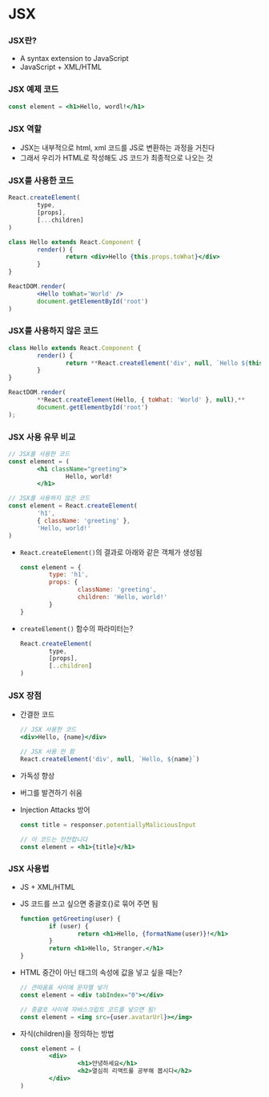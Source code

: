 # JSX

### JSX란?

- A syntax extension to JavaScript
- JavaScript + XML/HTML

### JSX 예제 코드

```jsx
const element = <h1>Hello, wordl!</h1>
```

### JSX 역할

- JSX는 내부적으로 html, xml 코드를 JS로 변환하는 과정을 거친다
- 그래서 우리가 HTML로 작성해도 JS 코드가 최종적으로 나오는 것

### JSX를 사용한 코드

```jsx
React.createElement(
		type,
		[props],
		[...children]
)
```

```jsx
class Hello extends React.Component {
		render() {
				return <div>Hello {this.props.toWhat}</div>
		}
}

ReactDOM.render(
		<Hello toWhat='World' />
		document.getElementById('root')
)
```

### JSX를 사용하지 않은 코드

```jsx
class Hello extends React.Component {
		render() {
				return **React.createElement('div', null, `Hello ${this.props.toWhat}`);**
		}
}

ReactDOM.render(
		**React.createElement(Hello, { toWhat: 'World' }, null),**
		document.getElementbyId('root')
);
```

### JSX 사용 유무 비교

```jsx
// JSX를 사용한 코드
const element = (
		<h1 className="greeting">
				Hello, world!
		</h1>

// JSX를 사용하지 않은 코드
const element = React.createElement(
		'h1',
		{ className: 'greeting' },
		'Hello, world!'
)
```

- `React.createElement()`의 결과로 아래와 같은 객체가 생성됨
    
    ```jsx
    const element = {
    		type: 'h1',
    		props: {
    				className: 'greeting',
    				children: 'Hello, world!'
    		}
    }
    ```
    

- `createElement()` 함수의 파라미터는?
    
    ```jsx
    React.createElement(
    		type,
    		[props],
    		[..children]
    )
    ```
    

### JSX 장점

- 간결한 코드
    
    ```jsx
    // JSX 사용한 코드
    <div>Hello, {name}</div>
    
    // JSX 사용 안 함
    React.createElement('div', null, `Hello, ${name}`)
    ```
    
- 가독성 향상
- 버그를 발견하기 쉬움
- Injection Attacks 방어
    
    ```jsx
    const title = responser.potentiallyMaliciousInput
    
    // 이 코드는 안전합니다
    const element = <h1>{title}</h1>
    ```
    

### JSX 사용법

- JS + XML/HTML
- JS 코드를 쓰고 싶으면 중괄호{}로 묶어 주면 됨
    
    ```jsx
    function getGreeting(user) {
    		if (user) {
    				return <h1>Hello, {formatName(user)}!</h1>
    		}
    		return <h1>Hello, Stranger.</h1>
    }
    ```
    
- HTML 중간이 아닌 태그의 속성에 값을 넣고 싶을 때는?
    
    ```jsx
    // 큰따옴표 사이에 문자열 넣기
    const element = <div tabIndex="0"></div>
    
    // 중괄호 사이에 자바스크립트 코드를 넣으면 됨!
    const element = <img src={user.avatarUrl}></img>
    ```
    
- 자식(children)을 정의하는 방법
    
    ```jsx
    const element = (
    		<div>
    				<h1>안녕하세요</h1>
    				<h2>열심히 리액트를 공부해 봅시다</h2>
    		</div>
    )
    ```